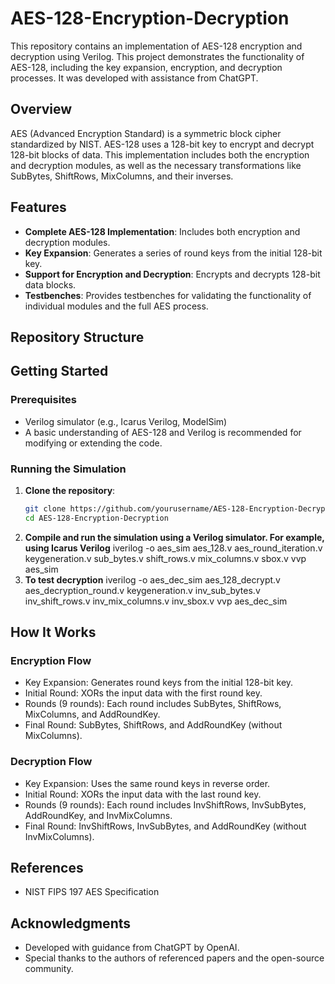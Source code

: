 # AES-128-Encryption-Decryption

This repository contains an implementation of AES-128 encryption and decryption using Verilog. This project demonstrates the functionality of AES-128, including the key expansion, encryption, and decryption processes. It was developed with assistance from ChatGPT.

## Overview

AES (Advanced Encryption Standard) is a symmetric block cipher standardized by NIST. AES-128 uses a 128-bit key to encrypt and decrypt 128-bit blocks of data. This implementation includes both the encryption and decryption modules, as well as the necessary transformations like SubBytes, ShiftRows, MixColumns, and their inverses.

## Features

- **Complete AES-128 Implementation**: Includes both encryption and decryption modules.
- **Key Expansion**: Generates a series of round keys from the initial 128-bit key.
- **Support for Encryption and Decryption**: Encrypts and decrypts 128-bit data blocks.
- **Testbenches**: Provides testbenches for validating the functionality of individual modules and the full AES process.

## Repository Structure



## Getting Started

### Prerequisites

- Verilog simulator (e.g., Icarus Verilog, ModelSim)
- A basic understanding of AES-128 and Verilog is recommended for modifying or extending the code.

### Running the Simulation

1. **Clone the repository**:
   ```bash
   git clone https://github.com/yourusername/AES-128-Encryption-Decryption.git
   cd AES-128-Encryption-Decryption

2. **Compile and run the simulation using a Verilog simulator. For example, using Icarus Verilog**
    iverilog -o aes_sim aes_128.v aes_round_iteration.v keygeneration.v sub_bytes.v shift_rows.v mix_columns.v sbox.v
    vvp aes_sim
3. **To test decryption**
    iverilog -o aes_dec_sim aes_128_decrypt.v aes_decryption_round.v keygeneration.v inv_sub_bytes.v inv_shift_rows.v inv_mix_columns.v inv_sbox.v
    vvp aes_dec_sim

## How It Works

### Encryption Flow
- Key Expansion: Generates round keys from the initial 128-bit key.
- Initial Round: XORs the input data with the first round key.
- Rounds (9 rounds): Each round includes SubBytes, ShiftRows, MixColumns, and AddRoundKey.
- Final Round: SubBytes, ShiftRows, and AddRoundKey (without MixColumns).
### Decryption Flow
- Key Expansion: Uses the same round keys in reverse order.
- Initial Round: XORs the input data with the last round key.
- Rounds (9 rounds): Each round includes InvShiftRows, InvSubBytes, AddRoundKey, and InvMixColumns.
- Final Round: InvShiftRows, InvSubBytes, and AddRoundKey (without InvMixColumns).

## References
- NIST FIPS 197 AES Specification

## Acknowledgments
- Developed with guidance from ChatGPT by OpenAI.
- Special thanks to the authors of referenced papers and the open-source community.